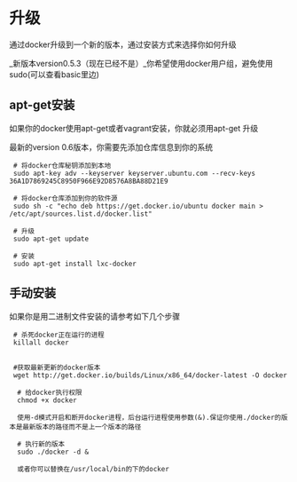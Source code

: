 # 升级

通过docker升级到一个新的版本，通过安装方式来选择你如何升级

_新版本version0.5.3（现在已经不是）_你希望使用docker用户组，避免使用sudo(可以查看basic里边)

## apt-get安装

如果你的docker使用apt-get或者vagrant安装，你就必须用apt-get 升级

最新的version 0.6版本，你需要先添加仓库信息到你的系统

     # 将docker仓库秘钥添加到本地
     sudo apt-key adv --keyserver keyserver.ubuntu.com --recv-keys 36A1D7869245C8950F966E92D8576A8BA88D21E9

     # 将docker仓库添加到你的软件源
     sudo sh -c "echo deb https://get.docker.io/ubuntu docker main > /etc/apt/sources.list.d/docker.list"

     # 升级
     sudo apt-get update

     # 安装
     sudo apt-get install lxc-docker
     
## 手动安装

如果你是用二进制文件安装的请参考如下几个步骤

     # 杀死docker正在运行的进程
     killall docker


     #获取最新更新的docker版本
     wget http://get.docker.io/builds/Linux/x86_64/docker-latest -O docker

      # 给docker执行权限
      chmod +x docker

      使用-d模式开启和断开docker进程，后台运行进程使用参数(&).保证你使用./docker的版本是最新版本的路径而不是上一个版本的路径

      # 执行新的版本
      sudo ./docker -d &

      或者你可以替换在/usr/local/bin的下的docker
